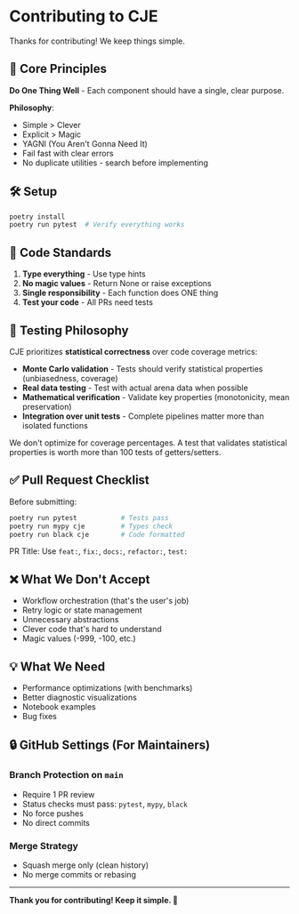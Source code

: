 # Contributing to CJE

Thanks for contributing! We keep things simple.

## 🎯 Core Principles

**Do One Thing Well** - Each component should have a single, clear purpose.

**Philosophy**:
- Simple > Clever
- Explicit > Magic
- YAGNI (You Aren't Gonna Need It)
- Fail fast with clear errors
- No duplicate utilities - search before implementing

## 🛠️ Setup

```bash
poetry install
poetry run pytest  # Verify everything works
```

## 📝 Code Standards

1. **Type everything** - Use type hints
2. **No magic values** - Return None or raise exceptions
3. **Single responsibility** - Each function does ONE thing
4. **Test your code** - All PRs need tests

## 🧪 Testing Philosophy

CJE prioritizes **statistical correctness** over code coverage metrics:

- **Monte Carlo validation** - Tests should verify statistical properties (unbiasedness, coverage)
- **Real data testing** - Test with actual arena data when possible
- **Mathematical verification** - Validate key properties (monotonicity, mean preservation)
- **Integration over unit tests** - Complete pipelines matter more than isolated functions

We don't optimize for coverage percentages. A test that validates statistical properties is worth more than 100 tests of getters/setters.

## ✅ Pull Request Checklist

Before submitting:
```bash
poetry run pytest           # Tests pass
poetry run mypy cje         # Types check
poetry run black cje        # Code formatted
```

PR Title: Use `feat:`, `fix:`, `docs:`, `refactor:`, `test:`

## ❌ What We Don't Accept

- Workflow orchestration (that's the user's job)
- Retry logic or state management
- Unnecessary abstractions
- Clever code that's hard to understand
- Magic values (-999, -100, etc.)

## 💡 What We Need

- Performance optimizations (with benchmarks)
- Better diagnostic visualizations  
- Notebook examples
- Bug fixes

## 🔒 GitHub Settings (For Maintainers)

### Branch Protection on `main`
- Require 1 PR review
- Status checks must pass: `pytest`, `mypy`, `black`
- No force pushes
- No direct commits

### Merge Strategy
- Squash merge only (clean history)
- No merge commits or rebasing

---

**Thank you for contributing! Keep it simple. 🎯**
